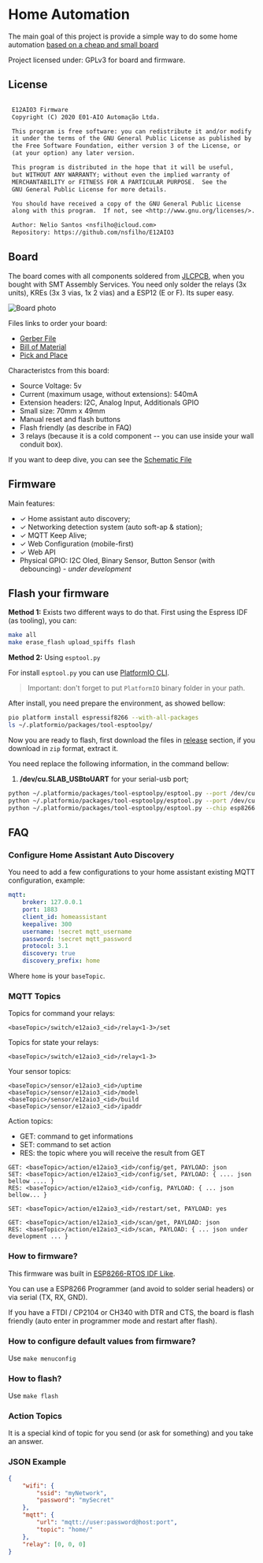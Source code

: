 # Home Automation

The main goal of this project is provide a simple way to do some home automation [based on a cheap and
small board](https://easyeda.com/DIY-Maker-BR/placa-4-reles-esp12f)

Project licensed under: GPLv3 for board and firmware.

## License

```txt

 E12AIO3 Firmware
 Copyright (C) 2020 E01-AIO Automação Ltda.

 This program is free software: you can redistribute it and/or modify
 it under the terms of the GNU General Public License as published by
 the Free Software Foundation, either version 3 of the License, or
 (at your option) any later version.

 This program is distributed in the hope that it will be useful,
 but WITHOUT ANY WARRANTY; without even the implied warranty of
 MERCHANTABILITY or FITNESS FOR A PARTICULAR PURPOSE.  See the
 GNU General Public License for more details.

 You should have received a copy of the GNU General Public License
 along with this program.  If not, see <http://www.gnu.org/licenses/>.

 Author: Nelio Santos <nsfilho@icloud.com>
 Repository: https://github.com/nsfilho/E12AIO3

```

## Board

The board comes with all components soldered from [JLCPCB](https://jlcpcb.com), when you bought with SMT Assembly Services. You need only
solder the relays (3x units), KREs (3x 3 vias, 1x 2 vias) and a ESP12 (E or F). Its super easy.

![Board photo](docs/board.png)

Files links to order your board:

-   [Gerber File](docs/Gerber_20200130210739.zip)
-   [Bill of Material](docs/BOM_20200130210745.csv)
-   [Pick and Place](docs/PickAndPlace_20200130210754.csv)

Characteristcs from this board:

-   Source Voltage: 5v
-   Current (maximum usage, without extensions): 540mA
-   Extension headers: I2C, Analog Input, Additionals GPIO
-   Small size: 70mm x 49mm
-   Manual reset and flash buttons
-   Flash friendly (as describe in FAQ)
-   3 relays (because it is a cold component -- you can use inside your wall conduit box).

If you want to deep dive, you can see the [Schematic File](docs/Schematic_2020-05-03_09-55-35.pdf)

## Firmware

Main features:

-   ✓ Home assistant auto discovery;
-   ✓ Networking detection system (auto soft-ap & station);
-   ✓ MQTT Keep Alive;
-   ✓ Web Configuration (mobile-first)
-   ✓ Web API
-   Physical GPIO: I2C Oled, Binary Sensor, Button Sensor (with debouncing) - _under development_

## Flash your firmware

**Method 1:** Exists two different ways to do that. First using the Espress IDF (as tooling), you can:

```sh
make all
make erase_flash upload_spiffs flash
```

**Method 2:** Using `esptool.py`

For install `esptool.py` you can use [PlatformIO CLI](https://docs.platformio.org/en/latest/core/installation.html).

> Important: don't forget to put `PlatformIO` binary folder in your path.

After install, you need prepare the environment, as showed bellow:

```sh
pio platform install espressif8266 --with-all-packages
ls ~/.platformio/packages/tool-esptoolpy/
```

Now you are ready to flash, first download the files in [release](https://github.com/nsfilho/E12AIO3/releases) section, if you download in `zip` format, extract it.

You need replace the following information, in the command bellow:

1. **/dev/cu.SLAB_USBtoUART** for your serial-usb port;

```sh
python ~/.platformio/packages/tool-esptoolpy/esptool.py --port /dev/cu.SLAB_USBtoUART erase_flash
python ~/.platformio/packages/tool-esptoolpy/esptool.py --port /dev/cu.SLAB_USBtoUART write_flash 0x310000 spiffs.bin
python ~/.platformio/packages/tool-esptoolpy/esptool.py --chip esp8266 --port /dev/cu.SLAB_USBtoUART --baud 921600 --before default_reset --after hard_reset write_flash -z --flash_mode dio --flash_freq 40m --flash_size 4MB 0xd000 ota_data_initial.bin 0x0000 bootloader.bin 0x10000 e12aio3.bin 0x8000 partitions.bin
```

## FAQ

### Configure Home Assistant Auto Discovery

You need to add a few configurations to your home assistant existing MQTT configuration, example:

```yaml
mqtt:
    broker: 127.0.0.1
    port: 1883
    client_id: homeassistant
    keepalive: 300
    username: !secret mqtt_username
    password: !secret mqtt_password
    protocol: 3.1
    discovery: true
    discovery_prefix: home
```

Where `home` is your `baseTopic`.

### MQTT Topics

Topics for command your relays:

```
<baseTopic>/switch/e12aio3_<id>/relay<1-3>/set
```

Topics for state your relays:

```
<baseTopic>/switch/e12aio3_<id>/relay<1-3>
```

Your sensor topics:

```
<baseTopic>/sensor/e12aio3_<id>/uptime
<baseTopic>/sensor/e12aio3_<id>/model
<baseTopic>/sensor/e12aio3_<id>/build
<baseTopic>/sensor/e12aio3_<id>/ipaddr
```

Action topics:

-   GET: command to get informations
-   SET: command to set action
-   RES: the topic where you will receive the result from GET

```
GET: <baseTopic>/action/e12aio3_<id>/config/get, PAYLOAD: json
SET: <baseTopic>/action/e12aio3_<id>/config/set, PAYLOAD: { .... json bellow .... }
RES: <baseTopic>/action/e12aio3_<id>/config, PAYLOAD: { ... json bellow... }
```

```
SET: <baseTopic>/action/e12aio3_<id>/restart/set, PAYLOAD: yes
```

```
GET: <baseTopic>/action/e12aio3_<id>/scan/get, PAYLOAD: json
RES: <baseTopic>/action/e12aio3_<id>/scan, PAYLOAD: { ... json under development ... }
```

### How to firmware?

This firmware was built in [ESP8266-RTOS IDF Like](https://docs.espressif.com/projects/esp8266-rtos-sdk/en/release-v3.3/index.html#).

You can use a ESP8266 Programmer (and avoid to solder serial headers) or via serial (TX, RX, GND).

If you have a FTDI / CP2104 or CH340 with DTR and CTS, the board is flash friendly (auto enter in programmer mode and restart after flash).

### How to configure default values from firmware?

Use `make menuconfig`

### How to flash?

Use `make flash`

### Action Topics

It is a special kind of topic for you send (or ask for something) and you take an answer.

### JSON Example

```json
{
    "wifi": {
        "ssid": "myNetwork",
        "password": "mySecret"
    },
    "mqtt": {
        "url": "mqtt://user:password@host:port",
        "topic": "home/"
    },
    "relay": [0, 0, 0]
}
```
